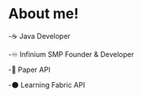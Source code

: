 # About me!

-☕ Java Developer

-♾️ Infinium SMP Founder & Developer

-📖 Paper API

-🌑 Learning Fabric API
